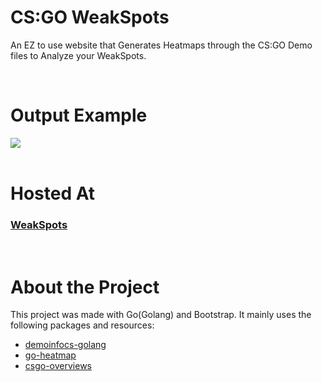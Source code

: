 # CS:GO WeakSpots
An EZ to use website that Generates Heatmaps through the CS:GO Demo files to Analyze your WeakSpots.

<br>

# Output Example
<img src="https://i.ibb.co/J7gkfgL/index.jpg">

<br>
<br>

# Hosted At
### [WeakSpots](https://weakspots.herokuapp.com/) ###

<br>

# About the Project
This project was made with Go(Golang) and Bootstrap.
It mainly uses the following packages and resources:  
* [demoinfocs-golang](https://github.com/markus-wa/demoinfocs-golang)  
* [go-heatmap](https://github.com/dustin/go-heatmap)
* [csgo-overviews](https://github.com/zoidbergwill/csgo-overviews)